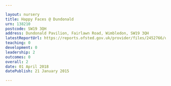 ```yaml
---

layout: nursery
title: Happy Faces @ Dundonald
urn: 138210
postcode: SW19 3QH
address: Dundonald Pavilion, Fairlawn Road, Wimbledon, SW19 3QH
latestReportUrl: https://reports.ofsted.gov.uk/provider/files/2452766/urn/138210.pdf
teaching: 0
development: 0
leadership: 2
outcomes: 0
overall: 2
date: 01 April 2018 
datePublish: 21 January 2015

---
```

